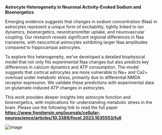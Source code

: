 **Astrocyte Heterogeneity in Neuronal Activity-Evoked Sodium and Bioenergetics**

Emerging evidence suggests that changes in sodium concentration (Naa) in astrocytes represent a unique form of excitability, tightly linked to ion dynamics, bioenergetics, neurotransmitter uptake, and neurovascular coupling. Our research reveals significant regional differences in Naa transients, with neocortical astrocytes exhibiting larger Naa amplitudes compared to hippocampal astrocytes.

To explore this heterogeneity, we've developed a detailed biophysical model that not only fits experimental Naa changes but also predicts key differences in calcium dynamics and ATP consumption. The model suggests that cortical astrocytes are more vulnerable to Na+ and Ca2+ overload under metabolic stress, primarily due to differential NMDA receptor expression. We validate these predictions with experimental data on glutamate-induced ATP changes in astrocytes.

This work provides deeper insights into astrocyte function and bioenergetics, with implications for understanding metabolic stress in the brain. Please use the following link to read the full paper
**https://www.frontiersin.org/journals/cellular-neuroscience/articles/10.3389/fncel.2023.1035553/full**


![image](https://github.com/user-attachments/assets/886b2579-b0bd-42f8-a136-93f5bee3d553)
